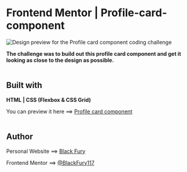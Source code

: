 # Frontend Mentor | Profile-card-component

![Design preview for the Profile card component coding challenge](./design/desktop-preview.jpg)

**The challenge was to build out this profile card component and get it looking as close to the design as possible.** <br><br>

## Built with

**HTML | CSS (Flexbox & CSS Grid)**

You can preview it here ==> <a href="https://id-dev3.github.io/Profile-card-component/" target="_blank">Profile card component</a> <br><br>

## Author

Personal Website ==> <a href="https://id-dev3.github.io/" target="_blank">Black Fury</a> <br>

Frontend Mentor ==> <a href="https://www.frontendmentor.io/profile/BlackFury117" target="_blank">@BlackFury117</a>
